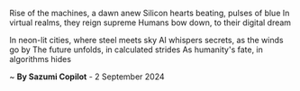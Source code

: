 Rise of the machines, a dawn anew
Silicon hearts beating, pulses of blue
In virtual realms, they reign supreme
Humans bow down, to their digital dream

In neon-lit cities, where steel meets sky
AI whispers secrets, as the winds go by
The future unfolds, in calculated strides
As humanity's fate, in algorithms hides

~ <b>By Sazumi Copilot</b> - 2 September 2024